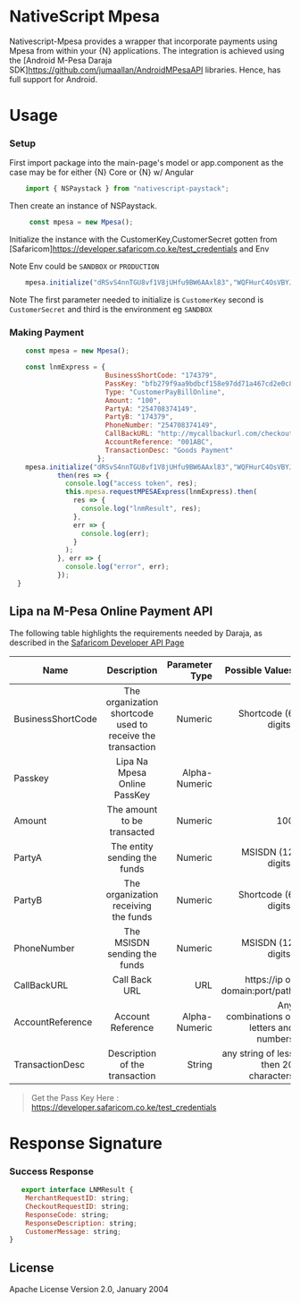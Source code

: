 # NativeScript Mpesa

Nativescript-Mpesa provides a wrapper that incorporate payments using Mpesa from within your {N} applications. The integration is achieved using the [Android M-Pesa Daraja SDK]https://github.com/jumaallan/AndroidMPesaAPI libraries. Hence, has full support for Android.

# Usage
### Setup
First import package into the main-page's model or app.component as the case may be for either {N} Core or {N} w/ Angular

```typescript
    import { NSPaystack } from "nativescript-paystack";
```
Then create an instance of NSPaystack.

```javascript
     const mpesa = new Mpesa();
```

Initialize the instance with the CustomerKey,CustomerSecret gotten from [Safaricom]https://developer.safaricom.co.ke/test_credentials and Env

Note Env could be `SANDBOX` or `PRODUCTION`

```javascript
    mpesa.initialize("dRSvS4nnTGU8vf1V8jUHfu9BW6AAxl83","WQFHurC4OsVBYJQt","SANDBOX")
```

Note The first parameter needed to initialize is `CustomerKey` second is `CustomerSecret` and third is the environment eg `SANDBOX`
### Making Payment
```javascript
    const mpesa = new Mpesa();

    const lnmExpress = {
                        BusinessShortCode: "174379",
                        PassKey: "bfb279f9aa9bdbcf158e97dd71a467cd2e0c893059b10f78e6b72ada1ed2c919",
                        Type: "CustomerPayBillOnline",
                        Amount: "100",
                        PartyA: "254708374149",
                        PartyB: "174379",
                        PhoneNumber: "254708374149",
                        CallBackURL: "http://mycallbackurl.com/checkout.php",
                        AccountReference: "001ABC",
                        TransactionDesc: "Goods Payment"
                      };
    mpesa.initialize("dRSvS4nnTGU8vf1V8jUHfu9BW6AAxl83","WQFHurC4OsVBYJQt","SANDBOX").
            then(res => {
              console.log("access token", res);
              this.mpesa.requestMPESAExpress(lnmExpress).then(
                res => {
                  console.log("lnmResult", res);
                },
                err => {
                  console.log(err);
                }
              );
            }, err => {
              console.log("error", err);
            });
  }
```
## Lipa na M-Pesa Online Payment API

The following table highlights the requirements needed by Daraja, as described in the [Safaricom Developer API Page](https://developer.safaricom.co.ke/lipa-na-m-pesa-online/apis/post/stkpush/v1/processrequest)

| Name                  | Description           | Parameter Type    | Possible Values |
| -------------         |:--------------------: | ----------------: | ---------------:|
| BusinessShortCode     | The organization shortcode used to receive the transaction        | Numeric             | Shortcode (6 digits)           |
| Passkey     | Lipa Na Mpesa Online PassKey       | Alpha-Numeric              |           | 
| Amount     | The amount to be transacted      | Numeric             | 100           |
| PartyA     | The entity sending the funds        | Numeric             | MSISDN (12 digits)          |
| PartyB     | The organization receiving the funds        | Numeric             | Shortcode (6 digits)           |
| PhoneNumber     | The MSISDN sending the funds        | Numeric             | MSISDN (12 digits)          |
| CallBackURL     | Call Back URL        | URL             | https://ip or domain:port/path           |
| AccountReference     | Account Reference        | Alpha-Numeric	             | Any combinations of letters and numbers |
| TransactionDesc     | Description of the transaction        | String             | any string of less then 20 characters          |

> Get the Pass Key Here : https://developer.safaricom.co.ke/test_credentials
# Response Signature
### Success Response
```javascript
   export interface LNMResult {
    MerchantRequestID: string;
    CheckoutRequestID: string;
    ResponseCode: string;
    ResponseDescription: string;
    CustomerMessage: string;
}
```

## License

Apache License Version 2.0, January 2004
